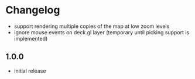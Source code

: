 # Changelog

- support rendering multiple copies of the map at low zoom levels
- ignore mouse events on deck.gl layer (temporary until picking support is implemented)

## 1.0.0

- initial release
